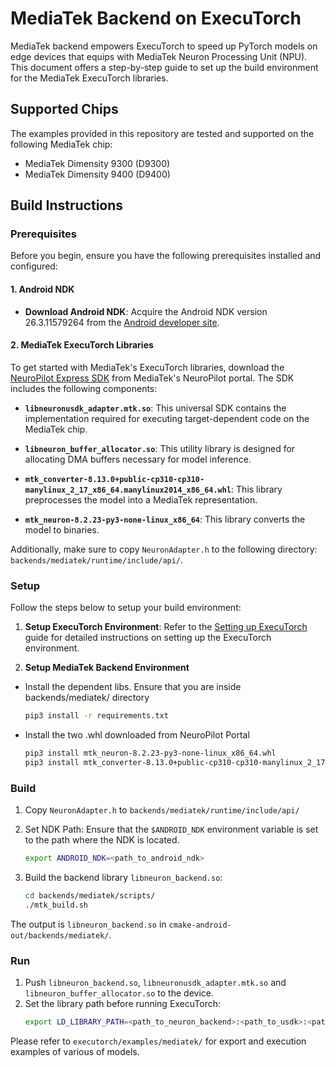 # MediaTek Backend on ExecuTorch
MediaTek backend empowers ExecuTorch to speed up PyTorch models on edge devices that equips with MediaTek Neuron Processing Unit (NPU). This document offers a step-by-step guide to set up the build environment for the MediaTek ExecuTorch libraries.

## Supported Chips

The examples provided in this repository are tested and supported on the following MediaTek chip:

- MediaTek Dimensity 9300 (D9300)
- MediaTek Dimensity 9400 (D9400)

## Build Instructions

### Prerequisites

Before you begin, ensure you have the following prerequisites installed and configured:

#### 1. Android NDK

- **Download Android NDK**: Acquire the Android NDK version 26.3.11579264 from the [Android developer site](https://developer.android.com/ndk/downloads).

#### 2. MediaTek ExecuTorch Libraries

To get started with MediaTek's ExecuTorch libraries, download the [NeuroPilot Express SDK](https://neuropilot.mediatek.com/resources/public/npexpress/en/docs/npexpress) from MediaTek's NeuroPilot portal. The SDK includes the following components:

- **`libneuronusdk_adapter.mtk.so`**: This universal SDK contains the implementation required for executing target-dependent code on the MediaTek chip.

- **`libneuron_buffer_allocator.so`**: This utility library is designed for allocating DMA buffers necessary for model inference.

- **`mtk_converter-8.13.0+public-cp310-cp310-manylinux_2_17_x86_64.manylinux2014_x86_64.whl`**: This library preprocesses the model into a MediaTek representation.

- **`mtk_neuron-8.2.23-py3-none-linux_x86_64`**: This library converts the model to binaries.

Additionally, make sure to copy `NeuronAdapter.h` to the following directory: `backends/mediatek/runtime/include/api/`.

### Setup

Follow the steps below to setup your build environment:

1. **Setup ExecuTorch Environment**: Refer to the [Setting up ExecuTorch](https://pytorch.org/executorch/main/getting-started-setup) guide for detailed instructions on setting up the ExecuTorch environment.

2. **Setup MediaTek Backend Environment**
- Install the dependent libs. Ensure that you are inside backends/mediatek/ directory
   ```bash
   pip3 install -r requirements.txt
   ```
- Install the two .whl downloaded from NeuroPilot Portal
   ```bash
   pip3 install mtk_neuron-8.2.23-py3-none-linux_x86_64.whl
   pip3 install mtk_converter-8.13.0+public-cp310-cp310-manylinux_2_17_x86_64.manylinux2014_x86_64.whl
   ```

### Build
1. Copy `NeuronAdapter.h` to `backends/mediatek/runtime/include/api/`

2. Set NDK Path: Ensure that the `$ANDROID_NDK` environment variable is set to the path where the NDK is located.
   ```bash
   export ANDROID_NDK=<path_to_android_ndk>
   ```

3. Build the backend library `libneuron_backend.so`:
    ```bash
    cd backends/mediatek/scripts/
    ./mtk_build.sh
    ```
The output is `libneuron_backend.so` in `cmake-android-out/backends/mediatek/`.

### Run

1. Push `libneuron_backend.so`, `libneuronusdk_adapter.mtk.so` and `libneuron_buffer_allocator.so` to the device.
2. Set the library path before running ExecuTorch:
   ```bash
   export LD_LIBRARY_PATH=<path_to_neuron_backend>:<path_to_usdk>:<path_to_buffer_allocator>:$LD_LIBRARY_PATH
   ```

Please refer to `executorch/examples/mediatek/` for export and execution examples of various of models.
